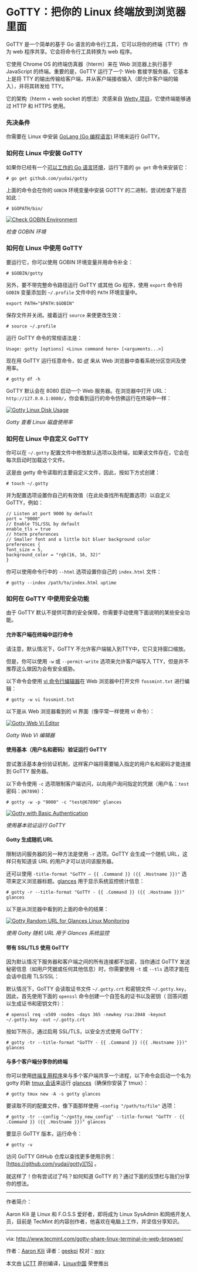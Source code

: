 GoTTY：把你的 Linux 终端放到浏览器里面
============================================================

GoTTY 是一个简单的基于 Go 语言的命令行工具，它可以将你的终端（TTY）作为 web 程序共享。它会将命令行工具转换为 web 程序。

它使用 Chrome OS 的终端仿真器（hterm）来在 Web 浏览器上执行基于 JavaScript 的终端。重要的是，GoTTY 运行了一个 Web 套接字服务器，它基本上是将 TTY 的输出传输给客户端，并从客户端接收输入（即允许客户端的输入），并将其转发给 TTY。

它的架构（hterm + web socket 的想法）灵感来自 [Wetty 项目][1]，它使终端能够通过 HTTP 和 HTTPS 使用。

### 先决条件

你需要在 Linux 中安装 [GoLang (Go 编程语言)][2] 环境来运行 GoTTY。

### 如何在 Linux 中安装 GoTTY

如果你已经有一个[可以工作的 Go 语言环境][3]，运行下面的 `go get` 命令来安装它：

```
# go get github.com/yudai/gotty
```

上面的命令会在你的 `GOBIN` 环境变量中安装 GOTTY 的二进制，尝试检查下是否如此：

```
# $GOPATH/bin/
```

[
 ![Check GOBIN Environment](http://www.tecmint.com/wp-content/uploads/2017/03/Check-Go-Environment.png) 
][4]

*检查 GOBIN 环境*

### 如何在 Linux 中使用 GoTTY

要运行它，你可以使用 GOBIN 环境变量并用命令补全：

```
# $GOBIN/gotty
```

另外，要不带完整命令路径运行 GoTTY 或其他 Go 程序，使用 `export` 命令将 `GOBIN` 变量添加到 `~/.profile` 文件中的 `PATH` 环境变量中。

```
export PATH="$PATH:$GOBIN"
```

保存文件并关闭。接着运行 `source` 来使更改生效：

```
# source ~/.profile
```

运行 GoTTY 命令的常规语法是：

```
Usage: gotty [options] <Linux command here> [<arguments...>]
```

现在用 GoTTY 运行任意命令，如 [df][5] 来从 Web 浏览器中查看系统分区空间及使用率。

```
# gotty df -h
```

GoTTY 默认会在 8080 启动一个 Web 服务器。在浏览器中打开 URL：`http://127.0.0.1:8080/`，你会看到运行的命令仿佛运行在终端中一样：

[
 ![Gotty Linux Disk Usage](http://www.tecmint.com/wp-content/uploads/2017/03/Gotty-Linux-Disk-Usage.png) 
][6]

*Gotty 查看 Linux 磁盘使用率*

### 如何在 Linux 中自定义 GoTTY

你可以在 `~/.gotty` 配置文件中修改默认选项以及终端，如果该文件存在，它会在每次启动时加载这个文件。

这是由 getty 命令读取的主要自定义文件，因此，按如下方式创建：

```
# touch ~/.gotty
```

并为配置选项设置你自己的有效值（在此处查找所有配置选项）以自定义 GoTTY，例如：

```
// Listen at port 9000 by default
port = "9000"
// Enable TSL/SSL by default
enable_tls = true
// hterm preferences
// Smaller font and a little bit bluer background color
preferences {
font_size = 5,
background_color = "rgb(16, 16, 32)"
}
```

你可以使用命令行中的 `--html` 选项设置你自己的 `index.html` 文件：

```
# gotty --index /path/to/index.html uptime
```

### 如何在 GoTTY 中使用安全功能

由于 GoTTY 默认不提供可靠的安全保障，你需要手动使用下面说明的某些安全功能。

#### 允许客户端在终端中运行命令

请注意，默认情况下，GoTTY 不允许客户端输入到TTY中，它只支持窗口缩放。

但是，你可以使用 `-w` 或 `--permit-write` 选项来允许客户端写入 TTY，但是并不推荐这么做因为会有安全威胁。

以下命令会使用 [vi 命令行编辑器][7]在 Web 浏览器中打开文件 `fossmint.txt` 进行编辑：

```
# gotty -w vi fossmint.txt
```

以下是从 Web 浏览器看到的 vi 界面（像平常一样使用 vi 命令）：

[
 ![Gotty Web Vi Editor](http://www.tecmint.com/wp-content/uploads/2017/03/Gotty-Web-Vi-Editor.png) 
][8]

*Gotty Web Vi 编辑器*

#### 使用基本（用户名和密码）验证运行 GoTTY

尝试激活基本身份验证机制，这样客户端将需要输入指定的用户名和密码才能连接到 GoTTY 服务器。

以下命令使用 `-c` 选项限制客户端访问，以向用户询问指定的凭据（用户名：`test` 密码：`@67890`）：

```
# gotty -w -p "9000" -c "test@67890" glances
```
[
 ![Gotty with Basic Authentication](http://www.tecmint.com/wp-content/uploads/2017/03/Gotty-use-basic-authentication.png) 
][9]

*使用基本验证运行 GoTTY*

#### Gotty 生成随机 URL

限制访问服务器的另一种方法是使用 `-r` 选项。GoTTY 会生成一个随机 URL，这样只有知道该 URL 的用户才可以访问该服务器。

还可以使用 `-title-format "GoTTY – {{ .Command }} ({{ .Hostname }})"` 选项来定义浏览器标题。[glances][10] 用于显示系统监控统计信息：

```
# gotty -r --title-format "GoTTY - {{ .Command }} ({{ .Hostname }})" glances
```

以下是从浏览器中看到的上面的命令的结果：

[
 ![Gotty Random URL for Glances Linux Monitoring](http://www.tecmint.com/wp-content/uploads/2017/03/Gotty-Random-URL-for-Glances-Linux-Monitoring.png) 
][11]

*使用 Gotty 随机 URL 用于 Glances 系统监控*

#### 带有 SSL/TLS 使用 GoTTY

因为默认情况下服务器和客户端之间的所有连接都不加密，当你通过 GoTTY 发送秘密信息（如用户凭据或任何其他信息）时，你需要使用 `-t` 或 `--tls` 选项才能在会话中启用 TLS/SSL：

默认情况下，GoTTY 会读取证书文件 `~/.gotty.crt` 和密钥文件 `~/.gotty.key`，因此，首先使用下面的 `openssl` 命令创建一个自签名的证书以及密钥（ 回答问题以生成证书和密钥文件）：

```
# openssl req -x509 -nodes -days 365 -newkey rsa:2048 -keyout ~/.gotty.key -out ~/.gotty.crt
```

按如下所示，通过启用 SSL/TLS，以安全方式使用 GoTTY：

```
# gotty -tr --title-format "GoTTY - {{ .Command }} ({{ .Hostname }})" glances
```

#### 与多个客户端分享你的终端

你可以使用[终端复用程序][12]来与多个客户端共享一个进程，以下命令会启动一个名为 gotty 的新 [tmux 会话][13]来运行 [glances][14]（确保你安装了 tmux）：

```
# gotty tmux new -A -s gotty glances 
```

要读取不同的配置文件，像下面那样使用 `–config "/path/to/file"` 选项：

```
# gotty -tr --config "~/gotty_new_config" --title-format "GoTTY - {{ .Command }} ({{ .Hostname }})" glances
```

要显示 GoTTY 版本，运行命令：

```
# gotty -v 
```

访问 GoTTY GitHub 仓库以查找更多使用示例：[https://github.com/yudai/gotty][15] 。

就这样了！你有尝试过了吗？如何知道 GoTTY 的？通过下面的反馈栏与我们分享你的想法。

--------------------------------------------------------------------------------

作者简介：

Aaron Kili 是 Linux 和 F.O.S.S 爱好者，即将成为 Linux SysAdmin 和网络开发人员，目前是 TecMint 的内容创作者，他喜欢在电脑上工作，并坚信分享知识。


----------


via: http://www.tecmint.com/gotty-share-linux-terminal-in-web-browser/

作者：[Aaron Kili][a]
译者：[geekpi](https://github.com/geekpi)
校对：[wxy](https://github.com/wxy)

本文由 [LCTT](https://github.com/LCTT/TranslateProject) 原创编译，[Linux中国](https://linux.cn/) 荣誉推出

[a]:http://www.tecmint.com/author/aaronkili/
[1]:http://www.tecmint.com/access-linux-server-terminal-in-web-browser-using-wetty/
[2]:http://www.tecmint.com/install-go-in-linux/
[3]:http://www.tecmint.com/install-go-in-linux/
[4]:http://www.tecmint.com/wp-content/uploads/2017/03/Check-Go-Environment.png
[5]:http://www.tecmint.com/how-to-check-disk-space-in-linux/
[6]:http://www.tecmint.com/wp-content/uploads/2017/03/Gotty-Linux-Disk-Usage.png
[7]:http://www.tecmint.com/vi-editor-usage/
[8]:http://www.tecmint.com/wp-content/uploads/2017/03/Gotty-Web-Vi-Editor.png
[9]:http://www.tecmint.com/wp-content/uploads/2017/03/Gotty-use-basic-authentication.png
[10]:http://www.tecmint.com/glances-an-advanced-real-time-system-monitoring-tool-for-linux/
[11]:http://www.tecmint.com/wp-content/uploads/2017/03/Gotty-Random-URL-for-Glances-Linux-Monitoring.png
[12]:http://www.tecmint.com/tmux-to-access-multiple-linux-terminals-inside-a-single-console/
[13]:http://www.tecmint.com/tmux-to-access-multiple-linux-terminals-inside-a-single-console/
[14]:http://www.tecmint.com/glances-an-advanced-real-time-system-monitoring-tool-for-linux/
[15]:https://github.com/yudai/gotty
[16]:http://www.tecmint.com/author/aaronkili/
[17]:http://www.tecmint.com/10-useful-free-linux-ebooks-for-newbies-and-administrators/
[18]:http://www.tecmint.com/free-linux-shell-scripting-books/
